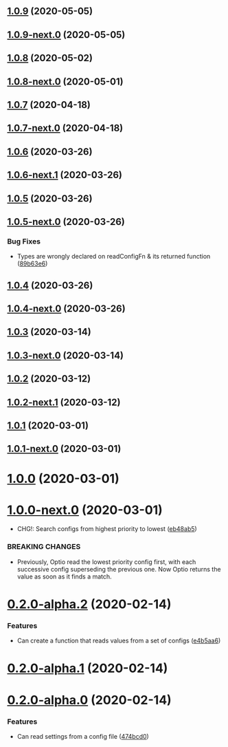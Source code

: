 ## [1.0.9](https://github.com/skypilot-dev/optio/compare/v1.0.9-next.0...v1.0.9) (2020-05-05)



## [1.0.9-next.0](https://github.com/skypilot-dev/optio/compare/v1.0.8...v1.0.9-next.0) (2020-05-05)



## [1.0.8](https://github.com/skypilot-dev/optio/compare/v1.0.8-next.0...v1.0.8) (2020-05-02)



## [1.0.8-next.0](https://github.com/skypilot-dev/optio/compare/v1.0.7...v1.0.8-next.0) (2020-05-01)



## [1.0.7](https://github.com/skypilot-dev/optio/compare/v1.0.7-next.0...v1.0.7) (2020-04-18)



## [1.0.7-next.0](https://github.com/skypilot-dev/optio/compare/v1.0.6...v1.0.7-next.0) (2020-04-18)



## [1.0.6](https://github.com/skypilot-dev/optio/compare/v1.0.6-next.1...v1.0.6) (2020-03-26)



## [1.0.6-next.1](https://github.com/skypilot-dev/optio/compare/v1.0.5...v1.0.6-next.1) (2020-03-26)



## [1.0.5](https://github.com/skypilot-dev/optio/compare/v1.0.5-next.0...v1.0.5) (2020-03-26)



## [1.0.5-next.0](https://github.com/skypilot-dev/optio/compare/v1.0.4...v1.0.5-next.0) (2020-03-26)


### Bug Fixes

* Types are wrongly declared on readConfigFn & its returned function ([89b63e6](https://github.com/skypilot-dev/optio/commit/89b63e6d4a597fd2ab0b75c03555143fd3131725))



## [1.0.4](https://github.com/skypilot-dev/optio/compare/v1.0.4-next.0...v1.0.4) (2020-03-26)



## [1.0.4-next.0](https://github.com/skypilot-dev/optio/compare/v1.0.3...v1.0.4-next.0) (2020-03-26)



## [1.0.3](https://github.com/skypilot-dev/optio/compare/v1.0.3-next.0...v1.0.3) (2020-03-14)



## [1.0.3-next.0](https://github.com/skypilot-dev/optio/compare/v1.0.2...v1.0.3-next.0) (2020-03-14)



## [1.0.2](https://github.com/skypilot-dev/optio/compare/v1.0.2-next.1...v1.0.2) (2020-03-12)



## [1.0.2-next.1](https://github.com/skypilot-dev/optio/compare/v1.0.1...v1.0.2-next.1) (2020-03-12)



## [1.0.1](https://github.com/skypilot-dev/optio/compare/v1.0.1-next.0...v1.0.1) (2020-03-01)



## [1.0.1-next.0](https://github.com/skypilot-dev/optio/compare/v1.0.0...v1.0.1-next.0) (2020-03-01)



# [1.0.0](https://github.com/skypilot-dev/optio/compare/v1.0.0-next.0...v1.0.0) (2020-03-01)



# [1.0.0-next.0](https://github.com/skypilot-dev/optio/compare/v1.0.0-alpha.1...v1.0.0-next.0) (2020-03-01)


* CHG!: Search configs from highest priority to lowest ([eb48ab5](https://github.com/skypilot-dev/optio/commit/eb48ab513b2d4ce296d92c4693ca21228cf366df))


### BREAKING CHANGES

* Previously, Optio read the lowest priority config first, with each successive config superseding the previous one. Now Optio returns the value as soon as it finds a match.



# [0.2.0-alpha.2](https://github.com/skypilot-dev/optio/compare/v0.2.0-alpha.1...v0.2.0-alpha.2) (2020-02-14)


### Features

* Can create a function that reads values from a set of configs ([e4b5aa6](https://github.com/skypilot-dev/optio/commit/e4b5aa6abc2d354ea31b42f6c47c5301233032b8))



# [0.2.0-alpha.1](https://github.com/skypilot-dev/optio/compare/v0.2.0-alpha.0...v0.2.0-alpha.1) (2020-02-14)



# [0.2.0-alpha.0](https://github.com/skypilot-dev/optio/compare/474bcd0a66d4c10947f6ac85efdcb6dff986c47a...v0.2.0-alpha.0) (2020-02-14)


### Features

* Can read settings from a config file ([474bcd0](https://github.com/skypilot-dev/optio/commit/474bcd0a66d4c10947f6ac85efdcb6dff986c47a))



